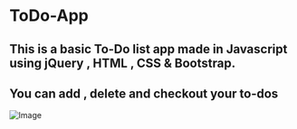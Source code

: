 # ToDo-App
## This is a basic To-Do list app made in Javascript using jQuery , HTML , CSS & Bootstrap.
## You can add , delete and checkout your to-dos 

![Image](C:\Users\shrey\OneDrive\चित्र\Screenshots\ss1.png)

